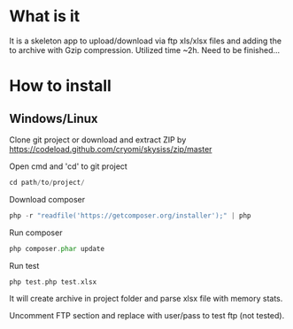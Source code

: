 What is it
===========
It is a skeleton app to upload/download via ftp xls/xlsx files and adding the to archive with Gzip compression. Utilized time ~2h. Need to be finished...

How to install
=======

Windows/Linux
-----
Clone git project or download and extract ZIP by https://codeload.github.com/cryomi/skysiss/zip/master 

Open cmd and 'cd' to git project

```php
cd path/to/project/
```

Download composer 

```php
php -r "readfile('https://getcomposer.org/installer');" | php
```

Run composer

```php
php composer.phar update
```

Run test
```php
php test.php test.xlsx
```
It will create archive in project folder and parse xlsx file with memory stats.

Uncomment FTP section and replace with user/pass to test ftp (not tested).
